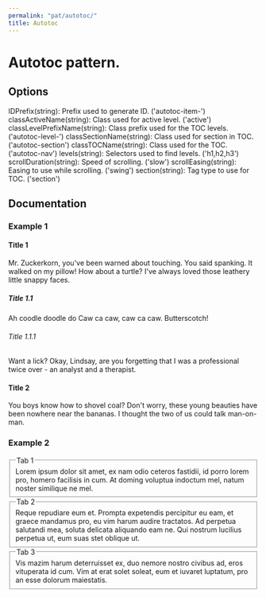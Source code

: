 ```yaml
---
permalink: "pat/autotoc/"
title: Autotoc
---
```


# Autotoc pattern.

## Options

IDPrefix(string): Prefix used to generate ID. ('autotoc-item-')
classActiveName(string): Class used for active level. ('active')
classLevelPrefixName(string): Class prefix used for the TOC levels. ('autotoc-level-')
classSectionName(string): Class used for section in TOC. ('autotoc-section')
classTOCName(string): Class used for the TOC. ('autotoc-nav')
levels(string): Selectors used to find levels. ('h1,h2,h3')
scrollDuration(string): Speed of scrolling. ('slow')
scrollEasing(string): Easing to use while scrolling. ('swing')
section(string): Tag type to use for TOC. ('section')


## Documentation

### Example 1

<div class="pat-autotoc"
     data-pat-autotoc="scrollDuration:slow;levels:h4,h5,h6;">
 <h4>Title 1</h4>
 <p>Mr. Zuckerkorn, you've been warned about touching. You said
    spanking. It walked on my pillow! How about a turtle? I've always
    loved those leathery little snappy faces.</p>
 <h5>Title 1.1</h5>
 <p>Ah coodle doodle do Caw ca caw, caw ca caw. Butterscotch!</p>
 <h6>Title 1.1.1</h6>
 <p>Want a lick? Okay, Lindsay, are you forgetting that I was
    a professional twice over - an analyst and a therapist.</p>
 <h4>Title 2</h4>
 <p>You boys know how to shovel coal? Don't worry, these young
 beauties have been nowhere near the bananas. I thought the two of
 us could talk man-on-man.</p>
</div>


### Example 2

<div class="pat-autotoc autotabs"
     data-pat-autotoc="section:fieldset;levels:legend;">
   <fieldset>
     <legend>Tab 1</legend>
     <div>
       Lorem ipsum dolor sit amet, ex nam odio ceteros fastidii,
       id porro lorem pro, homero facilisis in cum.
       At doming voluptua indoctum mel, natum noster similique ne mel.
     </div>
   </fieldset>
   <fieldset>
     <legend>Tab 2</legend>
     <div>
       Reque repudiare eum et. Prompta expetendis percipitur eu eam,
       et graece mandamus pro, eu vim harum audire tractatos.
       Ad perpetua salutandi mea, soluta delicata aliquando eam ne.
       Qui nostrum lucilius perpetua ut, eum suas stet oblique ut.
     </div>
   </fieldset>
   <fieldset>
     <legend>Tab 3</legend>
     <div>
       Vis mazim harum deterruisset ex, duo nemore nostro civibus ad,
       eros vituperata id cum. Vim at erat solet soleat,
       eum et iuvaret luptatum, pro an esse dolorum maiestatis.
     </div>
   </fieldset>
</div>
